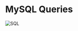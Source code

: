 # MySQL Queries
![SQL](https://s3.amazonaws.com/intranet-projects-files/holbertonschool-higher-level_programming+/274/66988091.jpg)
